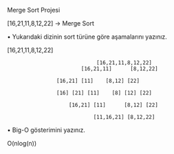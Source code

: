 Merge Sort Projesi

[16,21,11,8,12,22] -> Merge Sort

• Yukarıdaki dizinin sort türüne göre aşamalarını yazınız.

[16,21,11,8,12,22]

								 [16,21,11,8,12,22]
							[16,21,11] 		[8,12,22]

				  	[16,21] [11]    [8,12] [22]

					[16] [21] [11] 	  [8] [12] [22]

						[16,21] [11] 	  [8,12] [22]

								[11,16,21] [8,12,22]
• Big-O gösterimini yazınız.

O(nlog(n))
